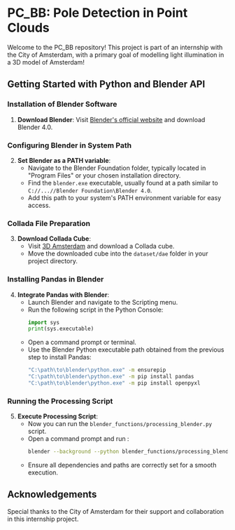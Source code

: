 # PC_BB: Pole Detection in Point Clouds
Welcome to the PC_BB repository! This project is part of an internship with the City of Amsterdam, with a primary goal of modelling light illumination in a 3D model of Amsterdam!

## Getting Started with Python and Blender API

### Installation of Blender Software
1. **Download Blender**: Visit [Blender's official website](https://www.blender.org/) and download Blender 4.0.

### Configuring Blender in System Path
2. **Set Blender as a PATH variable**:
   - Navigate to the Blender Foundation folder, typically located in "Program Files" or your chosen installation directory.
   - Find the `blender.exe` executable, usually found at a path similar to `C://...//Blender Foundation\Blender 4.0`.
   - Add this path to your system's PATH environment variable for easy access.

### Collada File Preparation
3. **Download Collada Cube**:
   - Visit [3D Amsterdam](https://3d.amsterdam.nl/) and download a Collada cube.
   - Move the downloaded cube into the `dataset/dae` folder in your project directory.

### Installing Pandas in Blender
4. **Integrate Pandas with Blender**:
   - Launch Blender and navigate to the Scripting menu.
   - Run the following script in the Python Console:
     ```python
     import sys
     print(sys.executable)
     ```
   - Open a command prompt or terminal.
   - Use the Blender Python executable path obtained from the previous step to install Pandas:
     ```bash
     "C:\path\to\blender\python.exe" -m ensurepip
     "C:\path\to\blender\python.exe" -m pip install pandas
     "C:\path\to\blender\python.exe" -m pip install openpyxl
     ```

### Running the Processing Script
5. **Execute Processing Script**:
   - Now you can run the `blender_functions/processing_blender.py` script.
   - Open a command prompt and run : 
     ```bash
     blender --background --python blender_functions/processing_blender.py
     ```
   - Ensure all dependencies and paths are correctly set for a smooth execution.

## Acknowledgements
Special thanks to the City of Amsterdam for their support and collaboration in this internship project.
